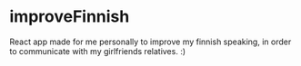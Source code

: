 # improveFinnish
React app made for me personally to improve my finnish speaking, in order to communicate with my girlfriends relatives. :)
